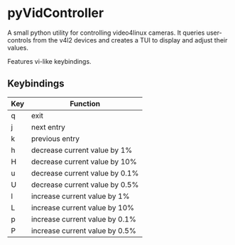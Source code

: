 # pyVidController

A small python utility for controlling video4linux cameras.
It queries user-controls from the v4l2 devices and creates a TUI to display and adjust their values.

Features vi-like keybindings.


## Keybindings

| Key | Function                       |
|-----|--------------------------------|
| q   | exit                           |
| j   | next entry                     |
| k   | previous entry                 |
| h   | decrease current value by 1%   |
| H   | decrease current value by 10%  |
| u   | decrease current value by 0.1% |
| U   | decrease current value by 0.5% |
| l   | increase current value by 1%   |
| L   | increase current value by 10%  |
| p   | increase current value by 0.1% |
| P   | increase current value by 0.5% |


